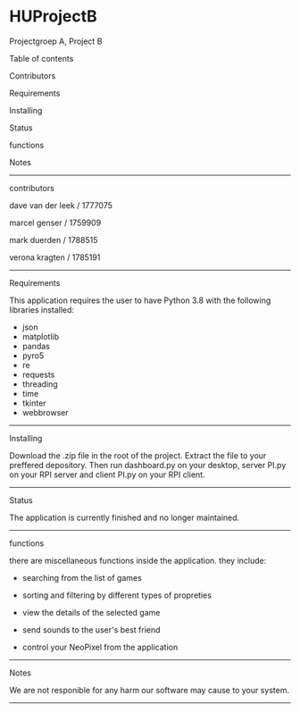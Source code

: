 # HUProjectB
Projectgroep A, Project B


Table of contents

Contributors

Requirements

Installing

Status

functions

Notes

***



contributors

dave van der leek / 1777075 

marcel genser / 1759909

mark duerden / 1788515

verona kragten / 1785191

***

Requirements

This application requires the user to have Python 3.8 with the following libraries installed:
- json
- matplotlib
- pandas
- pyro5
- re
- requests
- threading
- time
- tkinter
- webbrowser
***


Installing

Download the .zip file in the root of the project. Extract the file to your preffered depository. Then run dashboard.py on your desktop, server PI.py on your RPI server and client PI.py on your RPI client.
***


Status

The application is currently finished and no longer maintained.

***

functions

there are miscellaneous functions inside the application. they include:

- searching from the list of games

- sorting and filtering by different types of propreties

- view the details of the selected game

- send sounds to the user's best friend

- control your NeoPixel from the application


***
Notes

We are not responible for any harm our software may cause to your system.
***